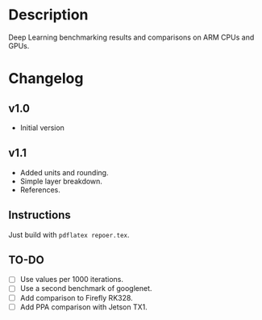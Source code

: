 # Description
Deep Learning benchmarking results and comparisons on ARM CPUs and GPUs.

# Changelog
## v1.0 
* Initial version
## v1.1
* Added units and rounding.
* Simple layer breakdown.
* References.

## Instructions
Just build with `pdflatex repoer.tex`.

## TO-DO
- [ ] Use values per 1000 iterations.
- [ ] Use a second benchmark of googlenet.
- [ ] Add comparison to Firefly RK328.
- [ ] Add PPA comparison with Jetson TX1.
